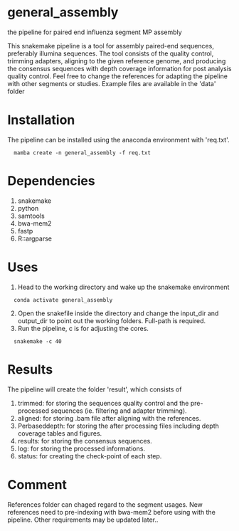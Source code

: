 # general_assembly
the pipeline for paired end influenza segment MP assembly

This snakemake pipeline is a tool for assembly paired-end sequences, preferably illumina sequences. The tool consists of the quality control, trimming adapters, aligning to the given reference genome, and producing the consensus sequences with depth coverage information for post analysis quality control. Feel free to change the references for adapting the pipeline with other segments or studies. Example files are available in the 'data' folder

# Installation
The pipeline can be installed using the anaconda environment with 'req.txt'.
```
  mamba create -n general_assembly -f req.txt
```
# Dependencies
1. snakemake
2. python
3. samtools
4. bwa-mem2
5. fastp
6. R::argparse
   
# Uses
1. Head to the working directory and wake up the snakemake environment
```
  conda activate general_assembly
```
2. Open the snakefile inside the directory and change the input_dir and output_dir to point out the working folders. Full-path is required.
3. Run the pipeline, c is for adjusting the cores.
```
  snakemake -c 40
```

# Results
The pipeline will create the folder 'result', which consists of 
1.  trimmed: for storing the sequences quality control and the pre-processed sequences (ie. filtering and adapter trimming).
2.  aligned: for storing .bam file after aligning with the references.
3.  Perbaseddepth: for storing the after processing files including depth coverage tables and figures.
4.  results: for storing the consensus sequences.
5.  log: for storing the processed informations.
6.  status: for creating the check-point of each step.

# Comment
References folder can chaged regard to the segment usages. New references need to pre-indexing with bwa-mem2 before using with the pipeline.
Other requirements may be updated later..
